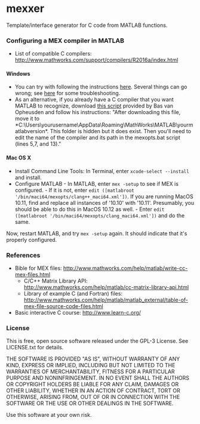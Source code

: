 # mexxer

Template/interface generator for C code from MATLAB functions.

### Configuring a MEX compiler in MATLAB

- List of compatible C compilers: http://www.mathworks.com/support/compilers/R2016a/index.html

#### Windows

  - You can try with following the instructions [here](https://www.mathworks.com/matlabcentral/answers/101105-how-do-i-install-microsoft-windows-sdk-7-1). Several things can go wrong; see [here](https://www.mathworks.com/matlabcentral/answers/95039-why-does-the-sdk-7-1-installation-fail-with-an-installation-failed-message-on-my-windows-system) for some troubleshooting.
  - As an alternative, if you already have a C compiler that you want MATLAB to recognize, download [this script](https://github.com/lacerbi/mexxer/blob/master/mexopts.bat) provided by Bas van Opheusden and follow his instructions: "After downloading this file, move it to *C:\Users\yourusername\AppData\Roaming\MathWorks\MATLAB\yourmatlabversion\*. This folder is hidden but it does exist. Then you'll need to edit the name of the compiler and its path in the mexopts.bat script (lines 5,7, and 13)."

#### Mac OS X

  - Install Command Line Tools: In Terminal, enter `xcode-select --install` and install.
  - Configure MATLAB
        - In MATLAB, enter `mex -setup` to see if MEX is configured. 
        - If it is not, enter `edit ([matlabroot '/bin/maci64/mexopts/clang++_maci64.xml'])`. If you are running MacOS 10.11, find and replace all instances of '10.10' with '10.11'. Presumably, you should be able to do this in MacOS 10.12 as well.
        - Enter `edit ([matlabroot '/bin/maci64/mexopts/clang_maci64.xml'])` and do the same.

Now, restart MATLAB, and try `mex -setup` again. It should indicate that it's properly configured.

### References

- Bible for MEX files: http://www.mathworks.com/help/matlab/write-cc-mex-files.html
  - C/C++ Matrix Library API: http://www.mathworks.com/help/matlab/cc-matrix-library-api.html
  - Library of example C (and Fortran) files: http://www.mathworks.com/help/matlab/matlab_external/table-of-mex-file-source-code-files.html
- Basic interactive C course: http://www.learn-c.org/

### License

This is free, open source software released under the GPL-3 License. See LICENSE.txt for details.

THE SOFTWARE IS PROVIDED "AS IS", WITHOUT WARRANTY OF ANY KIND, EXPRESS OR IMPLIED, INCLUDING BUT NOT LIMITED TO THE WARRANTIES OF MERCHANTABILITY, FITNESS FOR A PARTICULAR PURPOSE AND NONINFRINGEMENT. IN NO EVENT SHALL THE AUTHORS OR COPYRIGHT HOLDERS BE LIABLE FOR ANY CLAIM, DAMAGES OR OTHER LIABILITY, WHETHER IN AN ACTION OF CONTRACT, TORT OR OTHERWISE, ARISING FROM, OUT OF OR IN CONNECTION WITH THE SOFTWARE OR THE USE OR OTHER DEALINGS IN THE SOFTWARE.

Use this software at your own risk.
